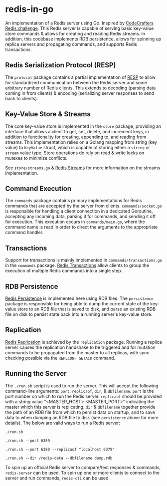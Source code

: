 # redis-in-go

An implementation of a Redis server using Go. Inspired by [CodeCrafters Redis challenge](https://app.codecrafters.io/courses/redis/overview). This Redis server is capable of serving basic key-value store commands & allows for creating and reading Redis streams. In addition, this codebase implements RDB persistence, allows for spinning up replica servers and propagating commands, and supports Redis transactions.

## Redis Serialization Protocol (RESP)

The `protocol` package contains a partial implementation of [RESP](https://redis.io/docs/latest/develop/reference/protocol-spec/) to allow for standardized communication between the Redis server and some arbitrary number of Redis clients. This extends to decoding (parsing data coming in from clients) & encoding (serializing server responses to send back to clients).

## Key-Value Store & Streams

The core key-value store is implemented in the `store` package, providing an interface that allows a client to get, set, delete, and increment keys, in addition to functionality for creating, appending to, and reading from streams. This implementation relies on a Golang mapping from string (key value) to `KeyValue` struct, which is capable of storing either a `string` or `stream` value type. Store operations do rely on read & write locks on mutexes to minimize conflicts.

See `store/streams.go` & [Redis Streams](https://redis.io/docs/latest/develop/data-types/streams/) for more information on the streams implementation.

## Command Execution

The `commands` package contains primary implementations for Redis commands that are accepted by the server from clients. `commands/socket.go` is responsible for handling a client connection in a dedicated Goroutine, accepting any incoming data, parsing it for commands, and sending it off for execution. This execution occurs in `commands/main.go`, where the command name is read in order to direct the arguments to the appropriate command handler.

## Transactions

Support for transactions is mainly implemented in `commands/transactions.go` in the `commands` package. [Redis Transactions](https://redis.io/docs/latest/develop/interact/transactions/) allow clients to group the execution of multiple Redis commands into a single step.

## RDB Persistence

[Redis Persistence](https://redis.io/docs/latest/operate/oss_and_stack/management/persistence/) is implemented here using RDB files. The `persistence` package is responsible for being able to dump the current state of the key-value store to an RDB file that is saved to disk, and parse an existing RDB file on disk to persist state back into a running server's key-value store.

## Replication

[Redis Replication](https://redis.io/docs/latest/operate/oss_and_stack/management/replication/) is achieved by the `replication` package. Running a replica server causes the replication handshake to be triggered and for mutation commands to be propagated from the master to all replicas, with sync checking possible via the `REPLCONF GETACK` command.

## Running the Server

The `./run.sh` script is used to run the server. This will accept the following command-line arguments: `port`, `replicaof`, `dir`, & `dbfilename`. `port` is the port number on which to run the Redis server. `replicaof` should be provided with a string value "<MASTER_HOST> <MASTER_PORT>" indicating the master which this server is replicating. `dir` & `dbfilename` together provide the path of an RDB file from which to persist data on startup, and to save data to when dumping an RDB file to disk (see `persistence` above for more details). The below are valid ways to run a Redis server:

`./run.sh`

`./run.sh --port 6380`

`./run.sh --port 6380 --replicaof "localhost 6379"`

`./run.sh --dir /redis-data --dbfilename dump.rdb`

To spin up an official Redis server to compare/test responses & commands, `redis-server` can be used. To spin up one or more clients to connect to the server and run commands, `redis-cli` can be used.
